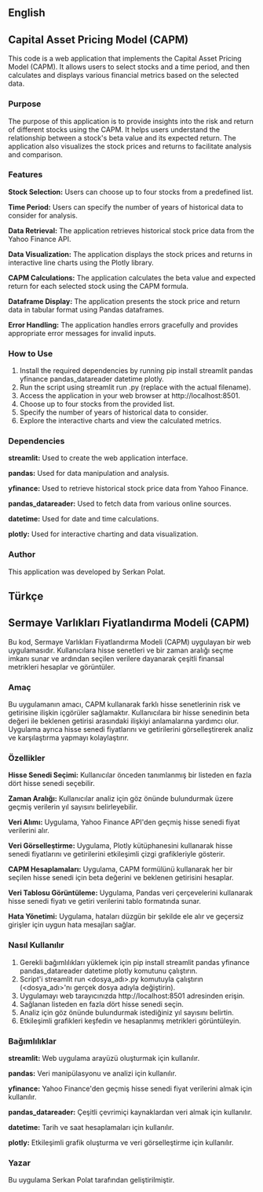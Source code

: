
## English
## Capital Asset Pricing Model (CAPM) 
This code is a web application that implements the Capital Asset Pricing Model (CAPM). It allows users to select stocks and a time period, and then calculates and displays various financial metrics based on the selected data.

### Purpose
The purpose of this application is to provide insights into the risk and return of different stocks using the CAPM. It helps users understand the relationship between a stock's beta value and its expected return. The application also visualizes the stock prices and returns to facilitate analysis and comparison.

### Features
**Stock Selection:** Users can choose up to four stocks from a predefined list.

**Time Period:** Users can specify the number of years of historical data to consider for analysis.

**Data Retrieval:** The application retrieves historical stock price data from the Yahoo Finance API.

**Data Visualization:** The application displays the stock prices and returns in interactive line charts using the Plotly library.

**CAPM Calculations:** The application calculates the beta value and expected return for each selected stock using the CAPM formula.

**Dataframe Display:** The application presents the stock price and return data in tabular format using Pandas dataframes.

**Error Handling:** The application handles errors gracefully and provides appropriate error messages for invalid inputs.

### How to Use
1. Install the required dependencies by running pip install streamlit pandas yfinance pandas_datareader datetime plotly.
2. Run the script using streamlit run <filename>.py (replace <filename> with the actual filename).
3. Access the application in your web browser at http://localhost:8501.
4. Choose up to four stocks from the provided list.
5. Specify the number of years of historical data to consider.
6. Explore the interactive charts and view the calculated metrics.

### Dependencies
**streamlit:** Used to create the web application interface.

**pandas:** Used for data manipulation and analysis.

**yfinance:** Used to retrieve historical stock price data from Yahoo Finance.

**pandas_datareader:** Used to fetch data from various online sources.

**datetime:** Used for date and time calculations.

**plotly:** Used for interactive charting and data visualization.

### Author
This application was developed by Serkan Polat.

## Türkçe
## Sermaye Varlıkları Fiyatlandırma Modeli (CAPM)
Bu kod, Sermaye Varlıkları Fiyatlandırma Modeli (CAPM) uygulayan bir web uygulamasıdır. Kullanıcılara hisse senetleri ve bir zaman aralığı seçme imkanı sunar ve ardından seçilen verilere dayanarak çeşitli finansal metrikleri hesaplar ve görüntüler.

### Amaç
Bu uygulamanın amacı, CAPM kullanarak farklı hisse senetlerinin risk ve getirisine ilişkin içgörüler sağlamaktır. Kullanıcılara bir hisse senedinin beta değeri ile beklenen getirisi arasındaki ilişkiyi anlamalarına yardımcı olur. Uygulama ayrıca hisse senedi fiyatlarını ve getirilerini görselleştirerek analiz ve karşılaştırma yapmayı kolaylaştırır.

### Özellikler
**Hisse Senedi Seçimi:** Kullanıcılar önceden tanımlanmış bir listeden en fazla dört hisse senedi seçebilir.

**Zaman Aralığı:** Kullanıcılar analiz için göz önünde bulundurmak üzere geçmiş verilerin yıl sayısını belirleyebilir.

**Veri Alımı:** Uygulama, Yahoo Finance API'den geçmiş hisse senedi fiyat verilerini alır.

**Veri Görselleştirme:** Uygulama, Plotly kütüphanesini kullanarak hisse senedi fiyatlarını ve getirilerini etkileşimli çizgi grafikleriyle gösterir.

**CAPM Hesaplamaları:** Uygulama, CAPM formülünü kullanarak her bir seçilen hisse senedi için beta değerini ve beklenen getirisini hesaplar.

**Veri Tablosu Görüntüleme:** Uygulama, Pandas veri çerçevelerini kullanarak hisse senedi fiyatı ve getiri verilerini tablo formatında sunar.

**Hata Yönetimi:** Uygulama, hataları düzgün bir şekilde ele alır ve geçersiz girişler için uygun hata mesajları sağlar.

### Nasıl Kullanılır

1. Gerekli bağımlılıkları yüklemek için pip install streamlit pandas yfinance pandas_datareader datetime plotly komutunu çalıştırın.
2. Script'i streamlit run <dosya_adı>.py komutuyla çalıştırın (<dosya_adı>'nı gerçek dosya adıyla değiştirin).
3. Uygulamayı web tarayıcınızda http://localhost:8501 adresinden erişin.
4. Sağlanan listeden en fazla dört hisse senedi seçin.
5. Analiz için göz önünde bulundurmak istediğiniz yıl sayısını belirtin.
6. Etkileşimli grafikleri keşfedin ve hesaplanmış metrikleri görüntüleyin.

### Bağımlılıklar

**streamlit:** Web uygulama arayüzü oluşturmak için kullanılır.

**pandas:** Veri manipülasyonu ve analizi için kullanılır.

**yfinance:** Yahoo Finance'den geçmiş hisse senedi fiyat verilerini almak için kullanılır.

**pandas_datareader:** Çeşitli çevrimiçi kaynaklardan veri almak için kullanılır.

**datetime:** Tarih ve saat hesaplamaları için kullanılır.

**plotly:** Etkileşimli grafik oluşturma ve veri görselleştirme için kullanılır.

### Yazar
Bu uygulama Serkan Polat tarafından geliştirilmiştir.